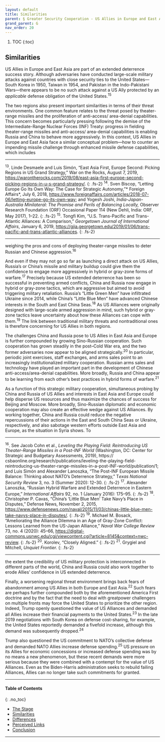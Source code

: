 ```yaml
---
layout: default
title: Similarities
parent: § Greater Security Cooperation - US Allies in Europe and East Asia  
grand_parent: G 
nav_order: 20 
---
```

<style>
.dont-break-out {
  /* These are technically the same, but use both */
  overflow-wrap: break-word;
  word-wrap: break-word;

     -ms-word-break: break-all;
  /* This is the dangerous one in WebKit, as it breaks things wherever */
  word-break: break-all;
  /* Instead use this non-standard one: */
  word-break: break-word;
}

.youtube-container {
    position: relative;
    width: 100%;
    height: 0;
    padding-bottom: 56.25%;
}
.youtube-video {
    position: absolute;
    top: 0;
    left: 0;
    width: 100%;
    height: 100%;
}

</style>

<div class="dont-break-out" markdown="1">

1. TOC
{:toc}

## Similarities
US Allies in Europe and East Asia are part of an extended deterrence success story. Although adversaries have conducted large-scale military attacks against countries with close security ties to the United States— South Korea in 1950, Taiwan in 1954, and Pakistan in the Indo-Pakistani Wars—there appears to be no such attack against a US Ally protected by an *applicable* defense obligation of the United States.<sup>15</sup>

The two regions also present important similarities in terms of their threat environments. One common feature relates to the threat posed by theater-range missiles and the proliferation of anti-access/ area-denial capabilities. This concern becomes particularly pressing following the demise of the Intermediate-Range Nuclear Forces (INF) Treaty: progress in fielding theater-range missiles and anti-access/ area-denial capabilities is enabling Russia and China to behave more aggressively. In this context, US Allies in Europe and East Asia face a similar conceptual problem—how to counter an impending missile challenge through enhanced missile defense capabilities, which includes

***
<sup>13</sup>. Linde Desmaele and Luis Simón, “East Asia First, Europe Second: Picking Regions in US Grand Strategy,” War on the Rocks, August 7, 2019, https://warontherocks.com/2019/08/east-asia-first-europe-second-picking-regions-in-u-s-grand-strategy/. 
{: .fs-2}
<sup>14</sup>. Sven Biscop, “Letting Europe Go Its Own Way: The Case for Strategic Autonomy,”* Foreign Affairs*, July 6, 2018, https://www.foreignaffairs.com/articles/2018-07-06/letting-europe-go-its-own-way; and Yogesh Joshi, *India-Japan-Australia Minilateral: The Promise and Perils of Balancing Locally,* Observer Research Foundation (ORF) Occasional Paper 114 (New Dehli, India: ORF, May 2017), 1–22.
{: .fs-2}
<sup>15</sup>. Tongfi Kim, “U.S. Trans-Pacific and Trans-Atlantic Alliances: A Comparison,” *Georgetown Journal of International Affairs*, January 6, 2019, https://gjia.georgetown.edu/2019/01/06/trans-pacific-and-trans-atlantic-alliances.
{: .fs-2}
***

weighing the pros and cons of deploying theater-range missiles to deter Russian and Chinese aggression.<sup>16</sup>

And even if they may not go so far as launching a direct attack on US Allies, Russia’s or China’s missile and military buildup could give them the confidence to engage more aggressively in hybrid or gray-zone forms of warfare.<sup>17</sup> Precisely because US extended deterrence has been so successful in preventing armed conflicts, China and Russia now engage in hybrid or gray-zone tactics, which are aggressive but aimed to avoid triggering military retaliation. Russia’s “Little Green Men” have infiltrated Ukraine since 2014, while China’s “Little Blue Men” have advanced Chinese interests in the South and East China Seas.<sup>18</sup> As US Alliances were originally designed with large-scale armed aggression in mind, such hybrid or gray-zone tactics leave uncertainty about how these Alliances can cope with them.<sup>19</sup> The link between traditional military threats and nontraditional ones is therefore concerning for US Allies in both regions.

The challenges China and Russia pose to US Allies in East Asia and Europe is further compounded by growing Sino-Russian cooperation. Such cooperation has grown steadily in the post–Cold War era, and the two former adversaries now appear to be aligned strategically.<sup>20</sup> In particular, periodic joint exercises, staff exchanges, and arms sales point to an increasingly institutionalized military cooperation. Russian arms sales and technology have played an important part in the development of Chinese anti-access/area-denial capabilities. More broadly, Russia and China appear to be learning from each other’s best practices in hybrid forms of warfare.<sup>21</sup>

As a function of this strategic military cooperation, simultaneous probing by China and Russia of US Allies and interests in East Asia and Europe could help disperse US resources and thus maximize the chances of success for Beijing and Moscow. More broadly, Sino-Russian diplomatic and economic cooperation may also create an effective wedge against US Alliances. By working together, China and Russia could reduce the negative repercussions of their actions in the East and South China Seas or Ukraine, respectively, and also sabotage western efforts outside East Asia and Europe, as the situation in Syria shows. To

***
<sup>16</sup>. See Jacob Cohn et al., *Leveling the Playing Field: Reintroducing US Theater-Range Missiles in a Post-INF World* (Washington, DC: Center for Strategic and Budgetary Assessments, 2019), https:// csbaonline.org/research/publications/leveling-the-playing-field-reintroducing-us-theater-range-missiles-in-a-post-INF-world/publication/1; and Luis Simón and Alexander Lanoszka, “The Post-INF European Missile Balance: Thinking about NATO’s Deterrence Strategy,” T*exas National Security Review* 3, no. 3 (Summer 2020): 12–30. 
{: .fs-2}
<sup>17</sup>. Alexander Lanoszka, “Russian Hybrid Warfare and Extended Deterrence in Eastern Europe,” *International Affairs* 92, no. 1 (January 2016): 175–95. 
{: .fs-2}
<sup>18</sup>. Christopher P. Cavas, “China’s ‘Little Blue Men’ Take Navy’s Place in Disputes,” Defense News, November 2, 2015, https://www.defensenews.com/naval/2015/11/03/chinas-little-blue-men-take-navys-place-in-disputes/. 
{: .fs-2}
<sup>19</sup>. Michael M. Bosack, “Ameliorating the Alliance Dilemma in an Age of Gray-Zone Conflict: Lessons Learned from the US-Japan Alliance,” *Naval War College Review* 73, no. 4 (2020): 45–66, https://digital-commons.usnwc.edu/cgi/viewcontent.cgi?article=8145&context=nwc-review. 
{: .fs-2}
<sup>20</sup>. Korolev, “Closely Aligned.” 
{: .fs-2}
<sup>21</sup>. Grygiel and Mitchell, *Unquiet Frontier.*
{: .fs-2}
***

the extent the credibility of US military protection is interconnected in different parts of the world, China and Russia could also work together to erode Allies’ confidence in US extended deterrence.

Finally, a worsening regional threat environment brings back fears of abandonment among US Allies in both Europe and East Asia.<sup>22</sup> Such fears are perhaps further compounded both by the aforementioned America First doctrine and by the fact that the need to deal with greatpower challengers on multiple fronts may force the United States to prioritize the other region. Indeed, Trump openly questioned the value of US Alliances and demanded all Allies increase their financial payments to the United States.<sup>23</sup> In the late 2019 negotiations with South Korea on defense cost-sharing, for example, the United States reportedly demanded a fivefold increase, although this demand was subsequently dropped.<sup>24</sup>

Trump also questioned the US commitment to NATO’s collective defense and demanded NATO Allies increase defense spending.<sup>25</sup> US pressure on its Allies for economic concessions or increased defense spending was by no means a new phenomenon, but these recent demands were more serious because they were combined with a contempt for the value of US Alliances. Even as the Biden-Harris administration seeks to rebuild failing Alliances, Allies can no longer take such commitments for granted.

***

#### Table of Contents
{: .no_toc}

<ul><li> <a href="/docs/G/Greater-Security-Cooperation-US-Allies-in-Europe-and-East-Asia-1/">The Stage</a></li><li> <a href="/docs/G/Greater-Security-Cooperation-US-Allies-in-Europe-and-East-Asia-2/">Similarities</a></li><li> <a href="/docs/G/Greater-Security-Cooperation-US-Allies-in-Europe-and-East-Asia-3/">Differences</a></li><li> <a href="/docs/G/Greater-Security-Cooperation-US-Allies-in-Europe-and-East-Asia-4/">Perceived Links</a></li><li> <a href="/docs/G/Greater-Security-Cooperation-US-Allies-in-Europe-and-East-Asia-5/">Conclusion</a></li></ul>

***

</div>
